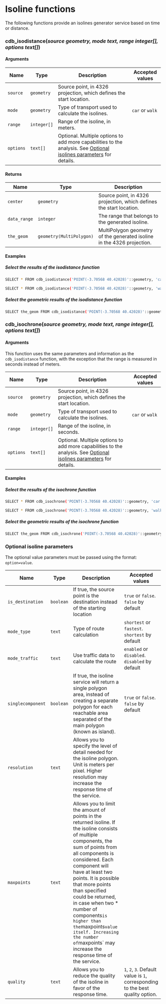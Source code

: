 # Isoline functions

The following functions provide an isolines generator service based on time or distance.

### cdb_isodistance(_source geometry, mode text, range integer[], options text[]_)

#### Arguments

Name | Type | Description | Accepted values
--- | --- | --- | ---
`source` | `geometry` | Source point, in 4326 projection, which defines the start location. |
`mode` | `geometry` | Type of transport used to calculate the isolines. | `car` or `walk`
`range` | `integer[]` | Range of the isoline, in meters. |
`options` | `text[]` | Optional. Multiple options to add more capabilities to the analysis. See [Optional isolines parameters](#optional-isoline-parameters) for details.


#### Returns

Name | Type | Description
--- | --- | ---
`center` | `geometry` | Source point, in 4326 projection, which defines the start location.
`data_range` | `integer` | The range that belongs to the generated isoline.
`the_geom` | `geometry(MultiPolygon)` | MultiPolygon geometry of the generated isoline in the 4326 projection.

#### Examples

##### Select the results of the isodistance function

```bash
SELECT * FROM cdb_isodistance('POINT(-3.70568 40.42028)'::geometry, 'car', ARRAY[1000,2000]::integer[]);
```

```bash
SELECT * FROM cdb_isodistance('POINT(-3.70568 40.42028)'::geometry, 'walk', ARRAY[1000]::integer[], ARRAY['mode_traffic=enabled','quality=3']::text[]);
```

##### Select the geometric results of the isodistance function

```bash
SELECT the_geom FROM cdb_isodistance('POINT(-3.70568 40.42028)'::geometry, 'walk', ARRAY[1000]::integer[]);
```


### cdb_isochrone(_source geometry, mode text, range integer[], options text[]_)

#### Arguments

This function uses the same parameters and information as the `cdb_isodistance` function, with the exception that the range is measured in seconds instead of meters.

Name | Type | Description | Accepted values
--- | --- | --- | ---
`source` | `geometry` | Source point, in 4326 projection, which defines the start location. |
`mode` | `geometry` | Type of transport used to calculate the isolines. | `car` or `walk`
`range` | `integer[]` | Range of the isoline, in seconds. |
`options` | `text[]` | Optional. Multiple options to add more capabilities to the analysis. See [Optional isolines parameters](#optional-isoline-parameters) for details.

#### Examples

##### Select the results of the isochrone function

```bash
SELECT * FROM cdb_isochrone('POINT(-3.70568 40.42028)'::geometry, 'car', ARRAY[300,900,12000]::integer[]);
```

```bash
SELECT * FROM cdb_isochrone('POINT(-3.70568 40.42028)'::geometry, 'walk', ARRAY[300,900]::integer[], ARRAY['mode_traffic=enabled','quality=3']::text[]);
```

##### Select the geometric results of the isochrone function

```bash
SELECT the_geom FROM cdb_isochrone('POINT(-3.70568 40.42028)'::geometry, 'walk', ARRAY[300]::integer[]);
```

### Optional isoline parameters

The optional value parameters must be passed using the format: `option=value`.

Name | Type | Description | Accepted values
--- | --- | --- | ---
`is_destination` | `boolean` | If true, the source point is the destination instead of the starting location | `true` or `false`. `false` by default
`mode_type` | `text` | Type of route calculation | `shortest` or `fastest`. `shortest` by default
`mode_traffic` | `text` | Use traffic data to calculate the route | `enabled` or `disabled`. `disabled` by default
`singlecomponent` | `boolean` | If true, the isoline service will return a single polygon area, instead of creating a separate polygon for each reachable area separated of the main polygon (known as island). | `true` or `false`. `false` by default
`resolution` | `text` | Allows you to specify the level of detail needed for the isoline polygon. Unit is meters per pixel. Higher resolution may increase the response time of the service.
`maxpoints` | `text` | Allows you to limit the amount of points in the returned isoline. If the isoline consists of multiple components, the sum of points from all components is considered. Each component will have at least two points. It is possible that more points than specified could be returned, in case when two * number of components` is higher than the `maxpoints` value itself. Increasing the number of `maxpoints` may increase the response time of the service.
`quality` | `text` | Allows you to reduce the quality of the isoline in favor of the response time. | `1`, `2`, `3`. Default value is `1`, corresponding to the best quality option.
